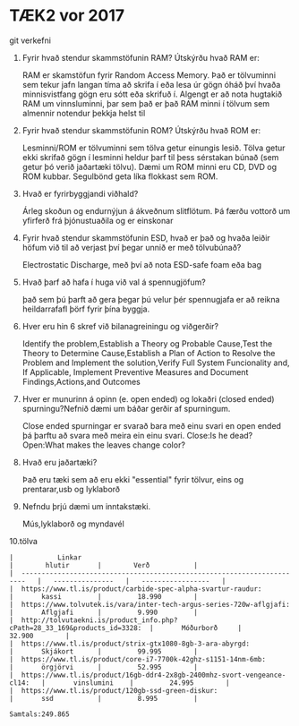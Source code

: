 # TÆK2 vor 2017
git verkefni 


1. Fyrir hvað stendur skammstöfunin RAM? Útskýrðu hvað RAM er:

	RAM er skamstöfun fyrir Random Access Memory. Það er tölvuminni sem tekur jafn langan tíma að skrifa í eða lesa úr gögn óháð því hvaða minnisvistfang gögn eru sótt eða skrifuð í. Algengt er að nota hugtakið RAM um vinnsluminni, þar sem það er það RAM minni í tölvum sem almennir notendur þekkja helst til

2. Fyrir hvað stendur skammstöfunin ROM? Útskýrðu hvað ROM er:

	Lesminni/ROM er tölvuminni sem tölva getur einungis lesið. Tölva getur ekki skrifað gögn í lesminni heldur þarf til þess sérstakan búnað (sem getur þó verið jaðartæki tölvu). Dæmi um ROM minni eru CD, DVD og ROM kubbar. Segulbönd geta líka flokkast sem ROM.

3. Hvað er fyrirbyggjandi viðhald?

	Árleg skoðun og endurnýjun á ákveðnum slitflötum. Þá færðu vottorð um yfirferð frá þjónustuaðila og er einskonar

4. Fyrir hvað stendur skammstöfunin ESD, hvað er það og hvaða leiðir höfum við til að verjast því þegar unnið er með tölvubúnað?

	Electrostatic Discharge, með því að nota ESD-safe foam eða bag

5. Hvað þarf að hafa í huga við val á spennugjöfum?

	það sem þú þarft að gera þegar þú velur þér spennugjafa er að reikna heildarrafafl þörf fyrir þína byggja. 

6. Hver eru hin 6 skref við bilanagreiningu og viðgerðir? 

	Identify the problem,Establish a Theory og Probable Cause,Test the Theory to Determine Cause,Establish a Plan of Action to Resolve the Problem and Implement the solution,Verify Full System Funcionality and, If Applicable, Implement Preventive Measures and Document Findings,Actions,and Outcomes
 
7. Hver er munurinn á opinn (e. open ended) og lokaðri (closed ended) spurningu?Nefnið dæmi um báðar gerðir af spurningum. 

	Close ended spurningar er svarað bara með einu svari en open ended þá þarftu að svara með meira ein einu svari. Close:Is he dead? Open:What makes the leaves change color? 

8. Hvað eru jaðartæki? 

	Það eru tæki sem að eru ekki "essential" fyrir tölvur, eins og prentarar,usb og lyklaborð 

9. Nefndu þrjú dæmi um inntakstæki. 

	Mús,lyklaborð og myndavél

10.tölva 

	|			Linkar															 |        hlutir       |        Verð           |
	|  -----------------------------------------------------------------------   |   ---------------   |   -----------------   |
	|  https://www.tl.is/product/carbide-spec-alpha-svartur-raudur:		 	     |       kassi 		   |		 18.990	       |
	|  https://www.tolvutek.is/vara/inter-tech-argus-series-720w-aflgjafi: 	     |	     Aflgjafi      |         9.990         |
	|  http://tolvutaekni.is/product_info.php?cPath=28_33_169&products_id=3328:  |       Móðurborð     |         32.900        |
	|  https://www.tl.is/product/strix-gtx1080-8gb-3-ara-abyrgd: 		         |       Skjákort      |         99.995        |
	|  https://www.tl.is/product/core-i7-7700k-42ghz-s1151-14nm-6mb: 		     |       örgjörvi      |         52.995        |
	|  https://www.tl.is/product/16gb-ddr4-2x8gb-2400mhz-svort-vengeance-cl14:   |       vinslumini    |         24.995        |
	|  https://www.tl.is/product/120gb-ssd-green-diskur: 			             |       ssd           |         8.995         |

	Samtals:249.865
